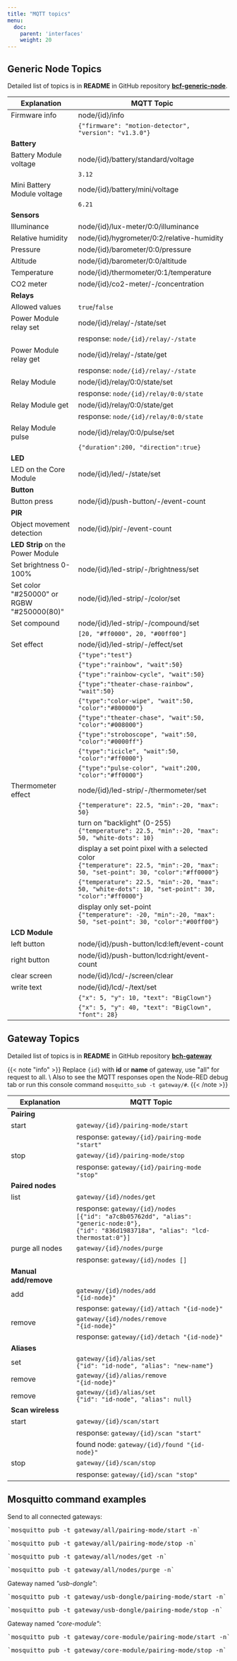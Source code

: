 ```yaml
---
title: "MQTT topics"
menu:
  doc:
    parent: 'interfaces'
    weight: 20
---
```


## Generic Node Topics

Detailed list of topics is in **README** in GitHub repository [**bcf-generic-node**](https://github.com/bigclownlabs/bcf-generic-node).

| Explanation   | MQTT Topic    |
| ------------- |---------------|
| Firmware info | node/{id}/info |
|    | `{"firmware": "motion-detector", "version": "v1.3.0"}`|
| **Battery**    |
| Battery Module voltage | node/{id}/battery/standard/voltage |
|           | `3.12` |
| Mini Battery Module voltage | node/{id}/battery/mini/voltage |
|           | `6.21` |
| **Sensors** |
| Illuminance | node/{id}/lux-meter/0:0/illuminance |
| Relative humidity | node/{id}/hygrometer/0:2/relative-humidity |
| Pressure | node/{id}/barometer/0:0/pressure |
| Altitude | node/{id}/barometer/0:0/altitude |
| Temperature | node/{id}/thermometer/0:1/temperature |
| CO2 meter | node/{id}/co2-meter/-/concentration |
| **Relays** |
| Allowed values | `true`/`false` |
| Power Module relay set | node/{id}/relay/-/state/set |
|       | response: `node/{id}/relay/-/state` |
| Power Module relay get | node/{id}/relay/-/state/get |
|       | response: `node/{id}/relay/-/state` |
| Relay Module | node/{id}/relay/0:0/state/set |
|       | response: `node/{id}/relay/0:0/state` |
| Relay Module get | node/{id}/relay/0:0/state/get |
|       | response: `node/{id}/relay/0:0/state` |
| Relay Module pulse | node/{id}/relay/0:0/pulse/set |
|        |  `{"duration":200, "direction":true}` |
| **LED** |
| LED on the Core Module | node/{id}/led/-/state/set  |
| **Button** |
| Button press | node/{id}/push-button/-/event-count |
| **PIR** |
| Object movement detection | node/{id}/pir/-/event-count |
| **LED Strip** on the Power Module ||
| Set brightness 0-100% | node/{id}/led-strip/-/brightness/set |
| Set color "#250000" or RGBW "#250000(80)"| node/{id}/led-strip/-/color/set |
| Set compound | node/{id}/led-strip/-/compound/set |
|             | `[20, "#ff0000", 20, "#00ff00"]` |
| Set effect | node/{id}/led-strip/-/effect/set |
|        |  `{"type":"test"}` |
|        |  `{"type":"rainbow", "wait":50}` |
|        |  `{"type":"rainbow-cycle", "wait":50}` |
|        |  `{"type":"theater-chase-rainbow", "wait":50}` |
|        |  `{"type":"color-wipe", "wait":50, "color":"#800000"}` |
|        |  `{"type":"theater-chase", "wait":50, "color":"#008000"}` |
|        |  `{"type":"stroboscope", "wait":50, "color":"#0000ff"}` |
|        |  `{"type":"icicle", "wait":50, "color":"#ff0000"}` |
|        |  `{"type":"pulse-color", "wait":200, "color":"#ff0000"}` |
| Thermometer effect | node/{id}/led-strip/-/thermometer/set |
|        |  `{"temperature": 22.5, "min":-20, "max": 50}` |
|        |  turn on "backlight" (0-255) <br />`{"temperature": 22.5, "min":-20, "max": 50, "white-dots": 10}` |
|        |  display a set point pixel with a selected color <br />`{"temperature": 22.5, "min":-20, "max": 50, "set-point": 30, "color":"#ff0000"}` |
|        |  `{"temperature": 22.5, "min":-20, "max": 50, "white-dots": 10, "set-point": 30, "color":"#ff0000"}` |
|        |  display only set-point<br /> `{"temperature": -20, "min":-20, "max": 50, "set-point": 30, "color":"#00ff00"}` |
| **LCD Module** |
| left button | node/{id}/push-button/lcd:left/event-count |
| right button | node/{id}/push-button/lcd:right/event-count |
| clear screen | node/{id}/lcd/-/screen/clear |
| write text | node/{id}/lcd/-/text/set |
|         | `{"x": 5, "y": 10, "text": "BigClown"}` |
|         | `{"x": 5, "y": 40, "text": "BigClown", "font": 28}`|

## Gateway Topics

Detailed list of topics is in **README** in GitHub repository [**bch-gateway**](https://github.com/bigclownlabs/bch-gateway)

{{< note "info" >}}
Replace `{id}` with **id** or **name** of gateway, use "all" for request to all. \\
Also to see the MQTT responses open the Node-RED debug tab or run this console command `mosquitto_sub -t gateway/#`.
{{< /note >}}

| Explanation | MQTT Topic |
|------------|-------------|
| **Pairing** |
| start | `gateway/{id}/pairing-mode/start` |
|       | response: `gateway/{id}/pairing-mode "start"` |
| stop | `gateway/{id}/pairing-mode/stop` |
|       | response: `gateway/{id}/pairing-mode "stop"` |
| **Paired nodes** |
| list | `gateway/{id}/nodes/get`  |
|       | response: `gateway/{id}/nodes`<br/> `[{"id": "a7c8b05762dd", "alias": "generic-node:0"},` <br/>`{"id": "836d1983718a", "alias": "lcd-thermostat:0"}]` |
| purge all nodes| `gateway/{id}/nodes/purge`  |
| | response: `gateway/{id}/nodes []` |
| **Manual add/remove**|
| add | `gateway/{id}/nodes/add` <br /> `"{id-node}"` |
| | response: `gateway/{id}/attach "{id-node}"` |
| remove | `gateway/{id}/nodes/remove` <br /> `"{id-node}"` |
| | response: `gateway/{id}/detach "{id-node}"` |
| **Aliases**|
| set | `gateway/{id}/alias/set` <br /> `{"id": "id-node", "alias": "new-name"}` |
| remove | `gateway/{id}/alias/remove` <br /> `"{id-node}"` |
| remove | `gateway/{id}/alias/set` <br /> `{"id": "id-node", "alias": null}` |
| **Scan wireless**|
| start | `gateway/{id}/scan/start` |
| | response: `gateway/{id}/scan "start"` |
| | found node: `gateway/{id}/found "{id-node}"` |
| stop | `gateway/{id}/scan/stop` |
| | response: `gateway/{id}/scan "stop"` |


## Mosquitto command examples
Send to all connected gateways:
<pre>`mosquitto_pub -t gateway/all/pairing-mode/start -n`</pre>
<pre>`mosquitto_pub -t gateway/all/pairing-mode/stop -n`</pre>
<pre>`mosquitto_pub -t gateway/all/nodes/get -n`</pre>
<pre>`mosquitto_pub -t gateway/all/nodes/purge -n`</pre>

Gateway named *"usb-dongle"*:
<pre>`mosquitto_pub -t gateway/usb-dongle/pairing-mode/start -n`</pre>
<pre>`mosquitto_pub -t gateway/usb-dongle/pairing-mode/stop -n`</pre>

Gateway named *"core-module"*:
<pre>`mosquitto_pub -t gateway/core-module/pairing-mode/start -n`</pre>
<pre>`mosquitto_pub -t gateway/core-module/pairing-mode/stop -n`</pre>
